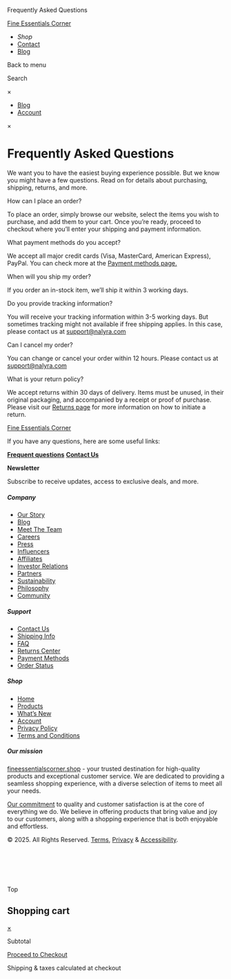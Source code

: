  Frequently Asked Questions















 


[Fine Essentials Corner](https://fineessentialscorner.shop)

* *Shop*
* [Contact](https://fineessentialscorner.shop/contact-us/)
* [Blog](https://fineessentialscorner.shop/blog/)

Back to menu

Search

×

* [Blog](https://fineessentialscorner.shop/blog/)
* [Account](https://fineessentialscorner.shop/account/)

×



Frequently Asked Questions
==========================

We want you to have the easiest buying experience possible. But we know you might have a few questions. Read on for details about purchasing, shipping, returns, and more.

How can I place an order?

To place an order, simply browse our website, select the items you wish to purchase, and add them to your cart. Once you’re ready, proceed to checkout where you’ll enter your shipping and payment information.

What payment methods do you accept?

We accept all major credit cards (Visa, MasterCard, American Express), PayPal. You can check more at the [Payment methods page.](/payment-methods/)

When will you ship my order?

If you order an in-stock item, we’ll ship it within 3 working days.

Do you provide tracking information?

You will receive your tracking information within 3-5 working days. But sometimes tracking might not available if free shipping applies. In this case, please contact us at support@nalyra.com

Can I cancel my order?

You can change or cancel your order within 12 hours. Please contact us at support@nalyra.com

What is your return policy?

We accept returns within 30 days of delivery. Items must be unused, in their original packaging, and accompanied by a receipt or proof of purchase. Please visit our  [Returns page](/refund-policy/) for more information on how to initiate a return.

[Fine Essentials Corner](https://fineessentialscorner.shop)

If you have any questions, here are some useful links:

[**Frequent questions**](/faq)
[**Contact Us**](/contact-us)

**Newsletter**

Subscribe to receive updates, access to exclusive deals, and more.

##### Company

* [Our Story](https://fineessentialscorner.shop/about-us/)
* [Blog](https://fineessentialscorner.shop/blog/)
* [Meet The Team](/about-us/#meetourteam)
* [Careers](https://fineessentialscorner.shop/careers/)
* [Press](https://fineessentialscorner.shop/media-partnerships/)
* [Influencers](https://fineessentialscorner.shop/media-partnerships/)
* [Affiliates](https://fineessentialscorner.shop/media-partnerships/)
* [Investor Relations](https://fineessentialscorner.shop/business-relations/)
* [Partners](https://fineessentialscorner.shop/business-relations/)
* [Sustainability](https://fineessentialscorner.shop/our-beliefs/)
* [Philosophy](https://fineessentialscorner.shop/our-beliefs/)
* [Community](/about-us/#community)

##### Support

* [Contact Us](https://fineessentialscorner.shop/contact-us/)
* [Shipping Info](https://fineessentialscorner.shop/shipping-delivery/)
* [FAQ](https://fineessentialscorner.shop/faq/)
* [Returns Center](https://fineessentialscorner.shop/refund-policy/)
* [Payment Methods](https://fineessentialscorner.shop/payment-methods/)
* [Order Status](https://fineessentialscorner.shop/track-your-order/)

##### Shop

* [Home](https://fineessentialscorner.shop/)
* [Products](https://fineessentialscorner.shop/product/)
* [What’s New](/product/?orderby=newest)
* [Account](https://fineessentialscorner.shop/account/)
* [Privacy Policy](https://fineessentialscorner.shop/privacy-policy-2/)
* [Terms and Conditions](https://fineessentialscorner.shop/terms-and-conditions/)

##### Our mission

[fineessentialscorner.shop](//fineessentialscorner.shop) - your trusted destination for high-quality products and exceptional customer service. We are dedicated to providing a seamless shopping experience, with a diverse selection of items to meet all your needs.

[Our commitment](/our-beliefs/) to quality and customer satisfaction is at the core of everything we do. We believe in offering products that bring value and joy to our customers, along with a shopping experience that is both enjoyable and effortless.

© 2025. All Rights Reserved. [Terms](/terms-and-conditions/), [Privacy](/privacy-policy/) & [Accessibility](/accessibility/).

![]()

![]()

![]()

![]()

![]()

![]()

Top




















Shopping cart
-------------

[×](javascript:;)

Subtotal

[Proceed to Checkout](https://fineessentialscorner.shop/cart)

Shipping & taxes calculated at checkout
